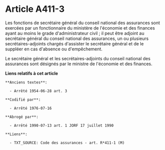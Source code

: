 # Article A411-3

Les fonctions de secrétaire général du conseil national des assurances sont exercées par un fonctionnaire du ministère de
l'économie et des finances ayant au moins le grade d'administrateur civil ; il peut être adjoint au secrétaire général du
conseil national des assurances, un ou plusieurs secrétaires-adjoints chargés d'assister le secrétaire général et de le
suppléer en cas d'absence ou d'empêchement.

Le secrétaire général et les secrétaires-adjoints du conseil national des assurances sont désignés par le ministre de
l'économie et des finances.

**Liens relatifs à cet article**

	**Anciens textes**:

	  - Arrêté 1954-06-28 art. 3

	**Codifié par**:

	  - Arrêté 1976-07-16

	**Abrogé par**:

	  - Arrêté 1990-07-13 art. 1 JORF 17 juillet 1990

	**Liens**:

	  - TXT_SOURCE: Code des assurances - art. R*411-1 (M)
